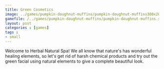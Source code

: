```yaml
---
title: Green Cosmetics
image: ../games/pumpkin-doughnut-muffins/pumpkin-doughnut-muffins300x200.jpg
gamefile: /../games/pumpkin-doughnut-muffins/pumpkin-doughnut-muffins.swf
layout: post
categories : [games]
tags : 
- small
---
```


  Welcome to Herbal Natural Spa! We all know that nature's has wonderful healing elements, so let's get rid of harsh chemical products and try out the green facial using natural elements to give a complete beautiful look.

